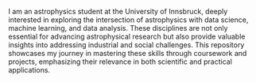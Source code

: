 I am an astrophysics student at the University of Innsbruck, deeply interested in exploring the intersection of astrophysics with data science, machine learning, and data analysis. These disciplines are not only essential for advancing astrophysical research but also provide valuable insights into addressing industrial and social challenges. This repository showcases my journey in mastering these skills through coursework and projects, emphasizing their relevance in both scientific and practical applications.
